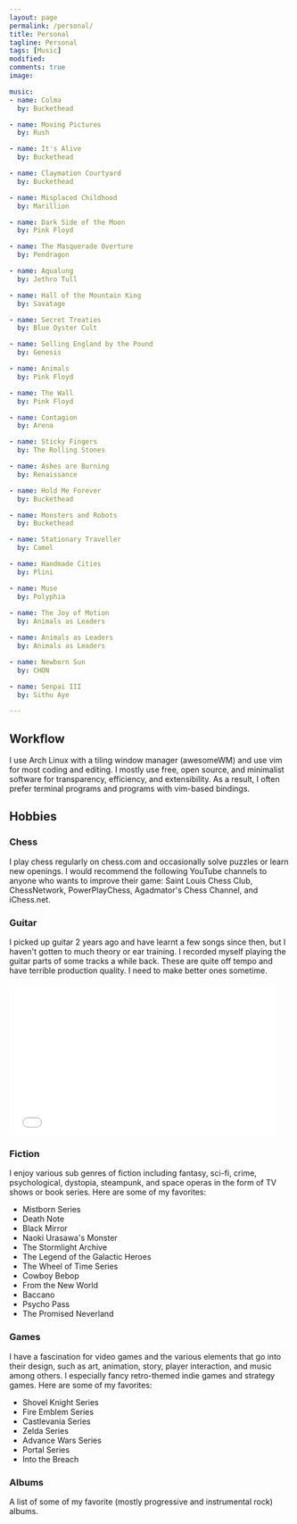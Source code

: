 ```yaml
---
layout: page
permalink: /personal/
title: Personal
tagline: Personal
tags: [Music]
modified: 
comments: true
image:

music:
- name: Colma
  by: Buckethead

- name: Moving Pictures
  by: Rush

- name: It's Alive
  by: Buckethead

- name: Claymation Courtyard
  by: Buckethead

- name: Misplaced Childhood
  by: Marillion

- name: Dark Side of the Moon
  by: Pink Floyd

- name: The Masquerade Overture
  by: Pendragon

- name: Aqualung
  by: Jethro Tull

- name: Hall of the Mountain King
  by: Savatage

- name: Secret Treaties
  by: Blue Oyster Cult

- name: Selling England by the Pound
  by: Genesis

- name: Animals
  by: Pink Floyd

- name: The Wall
  by: Pink Floyd

- name: Contagion
  by: Arena

- name: Sticky Fingers
  by: The Rolling Stones

- name: Ashes are Burning
  by: Renaissance

- name: Hold Me Forever
  by: Buckethead

- name: Monsters and Robots
  by: Buckethead

- name: Stationary Traveller
  by: Camel

- name: Handmade Cities
  by: Plini

- name: Muse
  by: Polyphia
  
- name: The Joy of Motion
  by: Animals as Leaders

- name: Animals as Leaders 
  by: Animals as Leaders

- name: Newborn Sun
  by: CHON

- name: Senpai III
  by: Sithu Aye

---
```


<h2>Workflow</h2>
<p> I use Arch Linux with a tiling window manager (awesomeWM) and use vim for 
most coding and editing. I mostly use free, open source, and minimalist
software for transparency, efficiency, and extensibility. As a result, I often
prefer terminal programs and programs with vim-based bindings.</p>

<h2>Hobbies</h2>
<h3>Chess</h3>
<p>
I play chess regularly on chess.com and occasionally solve puzzles or learn new
openings. I would recommend the following YouTube channels to anyone who wants
to improve their game: Saint Louis Chess Club, ChessNetwork, PowerPlayChess,
Agadmator's Chess Channel, and iChess.net.


<h3>Guitar</h3>
I picked up guitar 2 years ago and have learnt a few songs since then, but I
haven't gotten to much theory or ear training. I recorded myself playing
the guitar parts of some tracks a while back. These are quite off tempo and have
terrible production quality. I need to make better ones sometime.
<br><br>

<iframe width="480" height="270" src="//www.youtube.com/embed/yxrMHqt3Jg4"
frameborder="0" allowfullscreen></iframe>

<h3>Fiction</h3>

<p>I enjoy various sub genres of fiction including fantasy, sci-fi, crime,
psychological, dystopia, steampunk, and space operas in
the form of TV shows or book series. Here are some of my favorites:
</p>
<ul>
  <li>Mistborn Series</li> 
  <li>Death Note</li> 
  <li>Black Mirror</li> 
  <li>Naoki Urasawa's Monster</li> 
  <li>The Stormlight Archive</li>
  <li>The Legend of the Galactic Heroes</li>
  <li>The Wheel of Time Series</li>
  <li>Cowboy Bebop</li>
  <li>From the New World</li>
  <li>Baccano</li>
  <li>Psycho Pass</li>
  <li>The Promised Neverland</li>
</ul>

<h3>Games</h3>

I have a fascination for video games and the various elements 
that go into their design, such as art, animation, story, player interaction,
and music among others. I especially fancy retro-themed indie games
and strategy games. Here are some of my favorites: 

<ul>
  <li>Shovel Knight Series</li> 
  <li>Fire Emblem Series</li> 
  <li>Castlevania Series</li> 
  <li>Zelda Series</li> 
  <li>Advance Wars Series</li>
  <li>Portal Series</li>
  <li>Into the Breach</li>
</ul>

</p>

<h3>Albums</h3>
<p>A list of some of my favorite (mostly progressive and instrumental rock)
albums.</p>

<div class = "albums">

</div>





